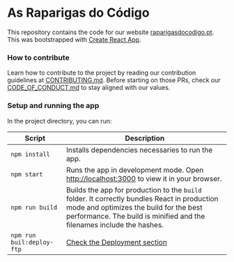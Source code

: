 # As Raparigas do Código

This repository contains the code for our website [raparigasdocodigo.pt](https://raparigasdocodigo.pt/). This was bootstrapped with [Create React App](https://github.com/facebook/create-react-app).

### How to contribute

Learn how to contribute to the project by reading our contribution guidelines at [CONTRIBUTING.md](/CONTRIBUTING.md). Before starting on those PRs, check our [CODE_OF_CONDUCT.md](CODE_OF_CONDUCT.md) to stay aligned with our values.

### Setup and running the app

In the project directory, you can run:

| Script | Description |
| ------| ----| 
| `npm install`| Installs dependencies necessaries to run the app.|
| `npm start`| Runs the app in development mode. Open [http://localhost:3000](http://localhost:3000) to view it in your browser.|
| `npm run build` |  Builds the app for production to the `build` folder. It correctly bundles React in production mode and optimizes the build for the best performance. The build is minified and the filenames include the hashes.|
| `npm run buil:deploy-ftp`| [Check the Deployment section](/docs/DEPLOYMENT.md#deployment-process) | 
